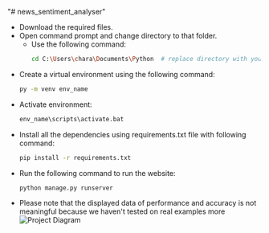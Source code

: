 "# news_sentiment_analyser" 
- Download the required files.
- Open command prompt and change directory to that folder.
  - Use the following command:
    ```bash
    cd C:\Users\chara\Documents\Python  # replace directory with your directory
    ```
- Create a virtual environment using the following command:
    ```bash
    py -m venv env_name
    ```
- Activate environment:
    ```bash
    env_name\scripts\activate.bat
    ```
- Install all the dependencies using requirements.txt file with following command:
    ```bash
    pip install -r requirements.txt
    ```
- Run the following command to run the website:
    ```bash
    python manage.py runserver
    ```
- Please note that the displayed data of performance and accuracy is not meaningful because we haven't tested on real examples more
![Project Diagram](/Images/Screenshot_15-6-2024_225654_127.0.0.1.jpeg)
